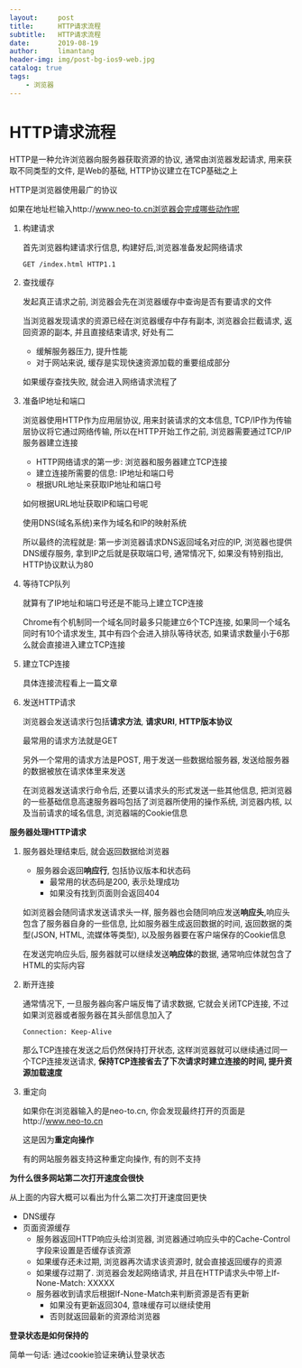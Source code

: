 ```yaml
---
layout:     post
title:      HTTP请求流程
subtitle:   HTTP请求流程
date:       2019-08-19
author:     limantang
header-img: img/post-bg-ios9-web.jpg
catalog: true
tags:
    - 浏览器
---
```


# HTTP请求流程

HTTP是一种允许浏览器向服务器获取资源的协议, 通常由浏览器发起请求, 用来获取不同类型的文件, 是Web的基础, HTTP协议建立在TCP基础之上

HTTP是浏览器使用最广的协议

如果在地址栏输入http://www.neo-to.cn浏览器会完成哪些动作呢

1. 构建请求

   首先浏览器构建请求行信息, 构建好后,浏览器准备发起网络请求

   ```tsx
   GET /index.html HTTP1.1
   ```

2. 查找缓存

   发起真正请求之前, 浏览器会先在浏览器缓存中查询是否有要请求的文件

   当浏览器发现请求的资源已经在浏览器缓存中存有副本, 浏览器会拦截请求, 返回资源的副本, 并且直接结束请求, 好处有二

   - 缓解服务器压力, 提升性能
   - 对于网站来说, 缓存是实现快速资源加载的重要组成部分

   如果缓存查找失败, 就会进入网络请求流程了

3. 准备IP地址和端口

   浏览器使用HTTP作为应用层协议, 用来封装请求的文本信息, TCP/IP作为传输层协议将它通过网络传输, 所以在HTTP开始工作之前, 浏览器需要通过TCP/IP服务器建立连接

   - HTTP网络请求的第一步: 浏览器和服务器建立TCP连接
   - 建立连接所需要的信息: IP地址和端口号
   - 根据URL地址来获取IP地址和端口号

   如何根据URL地址获取IP和端口号呢

   使用DNS(域名系统)来作为域名和IP的映射系统

   所以最终的流程就是: 第一步浏览器请求DNS返回域名对应的IP, 浏览器也提供DNS缓存服务, 拿到IP之后就是获取端口号, 通常情况下, 如果没有特别指出, HTTP协议默认为80

4. 等待TCP队列

   就算有了IP地址和端口号还是不能马上建立TCP连接

   Chrome有个机制同一个域名同时最多只能建立6个TCP连接, 如果同一个域名同时有10个请求发生, 其中有四个会进入排队等待状态, 如果请求数量小于6那么就会直接进入建立TCP连接

5. 建立TCP连接

   具体连接流程看上一篇文章

6. 发送HTTP请求

   浏览器会发送请求行包括**请求方法**, **请求URI**, **HTTP版本协议**

   最常用的请求方法就是GET

   另外一个常用的请求方法是POST, 用于发送一些数据给服务器, 发送给服务器的数据被放在请求体里来发送

   在浏览器发送请求行命令后, 还要以请求头的形式发送一些其他信息, 把浏览器的一些基础信息高速服务器吗包括了浏览器所使用的操作系统, 浏览器内核, 以及当前请求的域名信息, 浏览器端的Cookie信息

**服务器处理HTTP请求**

1. 服务器处理结束后, 就会返回数据给浏览器

   - 服务器会返回**响应行**, 包括协议版本和状态码
     - 最常用的状态码是200, 表示处理成功
     - 如果没有找到页面则会返回404

   如浏览器会随同请求发送请求头一样, 服务器也会随同响应发送**响应头**,响应头包含了服务器自身的一些信息, 比如服务器生成返回数据的时间, 返回数据的类型(JSON, HTML, 流媒体等类型), 以及服务器要在客户端保存的Cookie信息

   在发送完响应头后, 服务器就可以继续发送**响应体**的数据, 通常响应体就包含了HTML的实际内容

2. 断开连接

   通常情况下, 一旦服务器向客户端反悔了请求数据, 它就会关闭TCP连接, 不过如果浏览器或者服务器在其头部信息加入了

   ```tsx
   Connection: Keep-Alive
   ```

   那么TCP连接在发送之后仍然保持打开状态, 这样浏览器就可以继续通过同一个TCP连接发送请求, **保持TCP连接省去了下次请求时建立连接的时间, 提升资源加载速度**

3. 重定向

   如果你在浏览器输入的是neo-to.cn, 你会发现最终打开的页面是http://www.neo-to.cn

   这是因为**重定向操作**

   有的网站服务器支持这种重定向操作, 有的则不支持

**为什么很多网站第二次打开速度会很快**

从上面的内容大概可以看出为什么第二次打开速度回更快

- DNS缓存
- 页面资源缓存
  - 服务器返回HTTP响应头给浏览器, 浏览器通过响应头中的Cache-Control字段来设置是否缓存该资源
  - 如果缓存还未过期, 浏览器再次请求该资源时, 就会直接返回缓存的资源
  - 如果缓存过期了. 浏览器会发起网络请求, 并且在HTTP请求头中带上If-None-Match: XXXXX
  - 服务器收到请求后根据If-None-Match来判断资源是否有更新
    - 如果没有更新返回304, 意味缓存可以继续使用
    - 否则就返回最新的资源给浏览器

**登录状态是如何保持的**

简单一句话: 通过cookie验证来确认登录状态


